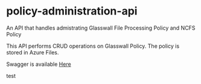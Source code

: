# policy-administration-api
An API that handles admistrating Glasswall File Processing Policy and NCFS Policy

This API performs CRUD operations on Glasswall Policy. The policy is stored in Azure Files.

Swagger is available [Here](https://filetrust.github.io/policy-management-api/)


test
